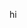 hi

<!---
MD-Mushfiqur/MD-Mushfiqur is a ✨ special ✨ repository because its `README.md` (this file) appears on your GitHub profile.
You can click the Preview link to take a look at your changes.
--->
